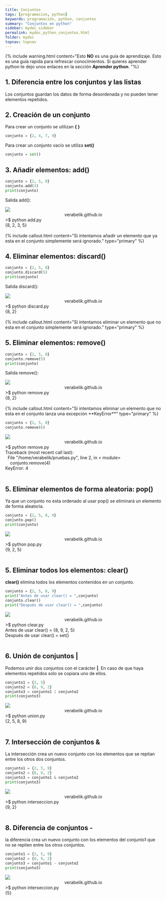 ```yaml
---
title: Conjuntos
tags: [programacion, python]
keywords: programación, python, conjuntos
summary: "Conjuntos en python"
sidebar: mydoc_sidebar
permalink: mydoc_python_conjuntos.html
folder: mydoc
topnav: topnav
---
```


{% include warning.html content="Esto <b>NO</b> es una guía de aprendizaje. Esto es una guía rapida para refrescar conocimientos. Si quieres aprender python te dejo unos enlaces en la sección <b>Aprender python</b>.
 "%}

## 1. Diferencia entre los conjuntos y las listas
Los conjuntos guardan los datos de forma desordenada y no pueden tener elementos repetidos.

## 2. Creación de un conjunto
Para crear un conjunto se utilizan **{ }**
```python
conjunto = {2, 4, 7, 9}
````
Para crear un conjunto vacío se utiliza **set()**
```python
conjunto = set()
````

## 3. Añadir elementos: add()
```python
conjunto = {2, 5, 8}
conjunto.add(3)
print(conjunto)
````
Salida add():
<!--TERMINAL-->
<link href="css/miEstilo.css" rel="stylesheet" type="text/css">
<div id="barra"><img src="images/terminal/botones.png" id="botones"><center id="texto_barra">verabelik.github.io</center></div>
<div id="terminal">
>$ python add.py<br/>
{8, 2, 3, 5}<br/></div>
<br/>
{% include callout.html content="Si intentamos añadir un elemento que ya esta en el conjunto simplemente será ignorado." type="primary" %}

## 4. Eliminar elementos: discard()
```python
conjunto = {2, 5, 8}
conjunto.discard(5)
print(conjunto)
````
Salida discard():
<!--TERMINAL-->
<link href="css/miEstilo.css" rel="stylesheet" type="text/css">
<div id="barra"><img src="images/terminal/botones.png" id="botones"><center id="texto_barra">verabelik.github.io</center></div>
<div id="terminal">
>$ python discard.py<br/>
{8, 2}<br/></div>
<br/>
{% include callout.html content="Si intentamos eliminar un elemento que no esta en el conjunto simplemente será ignorado." type="primary" %}

## 5. Eliminar elementos: remove()
```python
conjunto = {2, 5, 8}
conjunto.remove(5)
print(conjunto)
````
Salida remove():
<!--TERMINAL-->
<link href="css/miEstilo.css" rel="stylesheet" type="text/css">
<div id="barra"><img src="images/terminal/botones.png" id="botones"><center id="texto_barra">verabelik.github.io</center></div>
<div id="terminal">
>$ python remove.py<br/>
{8, 2}<br/></div>
<br/>
{% include callout.html content="Si intentamos eliminar un elemento que no esta en el conjunto lanza una excepción **KeyError**" type="primary" %}

```python
conjunto = {2, 5, 8}
conjunto.remove(6)
````
<!--TERMINAL-->
<link href="css/miEstilo.css" rel="stylesheet" type="text/css">
<div id="barra"><img src="images/terminal/botones.png" id="botones"><center id="texto_barra">verabelik.github.io</center></div>
<div id="terminal">
>$ python remove.py<br/>
Traceback (most recent call last):<br/>
&nbsp;&nbsp;File "/home/verabelik/pruebas.py", line 2, in < module><br/>
&nbsp;&nbsp;&nbsp;&nbsp;conjunto.remove(4)<br/>
KeyError: 4<br/></div>
<br/>

## 5. Eliminar elementos de forma aleatoria: pop()
Ya que un conjunto no esta ordenado al usar pop() se eliminará un elemento de forma aleatoria.
```python
conjunto = {2, 5, 8, 9}
conjunto.pop()
print(conjunto)
````
<!--TERMINAL-->
<link href="css/miEstilo.css" rel="stylesheet" type="text/css">
<div id="barra"><img src="images/terminal/botones.png" id="botones"><center id="texto_barra">verabelik.github.io</center></div>
<div id="terminal">
>$ python pop.py<br/>
{9, 2, 5}<br/></div>
<br/>

## 5. Eliminar todos los elementos: clear()
**clear()** elimina todos los elementos contenidos en un conjunto.
```python
conjunto = {2, 5, 8, 9}
print("Antes de usar clear() = ",conjunto)
conjunto.clear()
print("Después de usar clear() = ",conjunto)
````
<!--TERMINAL-->
<link href="css/miEstilo.css" rel="stylesheet" type="text/css">
<div id="barra"><img src="images/terminal/botones.png" id="botones"><center id="texto_barra">verabelik.github.io</center></div>
<div id="terminal">
>$ python clear.py<br/>
Antes de usar clear() =  {8, 9, 2, 5}<br/>
Después de usar clear() =  set()<br/></div>
<br/>

## 6. Unión de conjuntos |
Podemos unir dos conjuntos con el carácter **|**. En caso de que haya elementos repetidos solo se copiara uno de ellos.
```python
conjunto1 = {2, 5}
conjunto2 = {8, 9, 2}
conjunto3 = conjunto1 | conjunto2
print(conjunto3)
````
<!--TERMINAL-->
<link href="css/miEstilo.css" rel="stylesheet" type="text/css">
<div id="barra"><img src="images/terminal/botones.png" id="botones"><center id="texto_barra">verabelik.github.io</center></div>
<div id="terminal">
>$ python union.py<br/>
{2, 5, 8, 9}<br/></div>
<br/>

## 7. Intersección de conjuntos &
La intersección crea un nuevo conjunto con los elementos que se repitan entre los otros dos conjuntos. 
```python
conjunto1 = {2, 5, 9}
conjunto2 = {8, 9, 2}
conjunto3 = conjunto1 & conjunto2
print(conjunto3)
````
<!--TERMINAL-->
<link href="css/miEstilo.css" rel="stylesheet" type="text/css">
<div id="barra"><img src="images/terminal/botones.png" id="botones"><center id="texto_barra">verabelik.github.io</center></div>
<div id="terminal">
>$ python interseccion.py<br/>
{9, 2}<br/></div>
<br/>

## 8. Diferencia de conjuntos -
la diferencia crea un nuevo conjunto con los elementos del conjunto1 que no se repiten entre los otros conjuntos. 
```python
conjunto1 = {2, 5, 9}
conjunto2 = {8, 9, 2}
conjunto3 = conjunto1 - conjunto2
print(conjunto3)
````
<!--TERMINAL-->
<link href="css/miEstilo.css" rel="stylesheet" type="text/css">
<div id="barra"><img src="images/terminal/botones.png" id="botones"><center id="texto_barra">verabelik.github.io</center></div>
<div id="terminal">
>$ python interseccion.py<br/>
{5}<br/></div>
<br/>